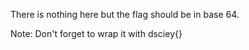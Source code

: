 There is nothing here but the flag should be in base 64.

Note: Don't forget to wrap it with dsciey{}

